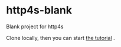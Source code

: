 # http4s-blank
Blank project for http4s

Clone locally, then you can start [the tutorial](http://http4s.org/docs/0.14/)
.
